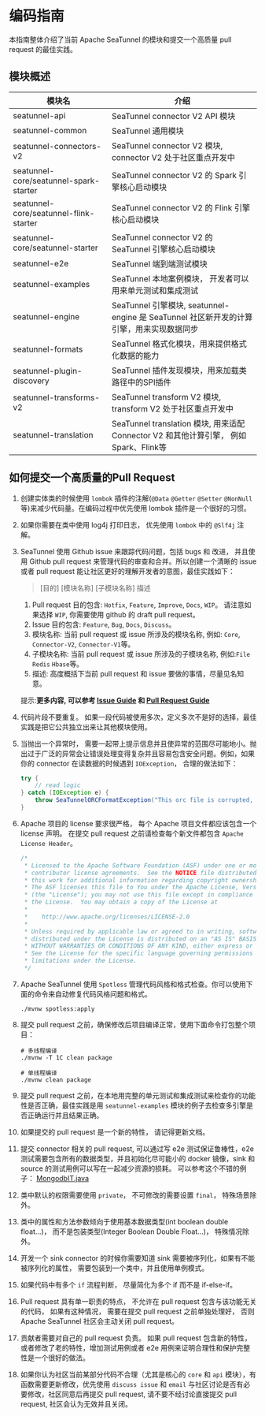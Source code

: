 # 编码指南

本指南整体介绍了当前 Apache SeaTunnel 的模块和提交一个高质量 pull request 的最佳实践。

## 模块概述

| 模块名                                    | 介绍                                                                 |
|----------------------------------------|--------------------------------------------------------------------|
| seatunnel-api                          | SeaTunnel connector V2 API 模块                                      |
| seatunnel-common                       | SeaTunnel 通用模块                                                     |
| seatunnel-connectors-v2                | SeaTunnel connector V2 模块, connector V2 处于社区重点开发中                  |
| seatunnel-core/seatunnel-spark-starter | SeaTunnel connector V2 的 Spark 引擎核心启动模块                            |
| seatunnel-core/seatunnel-flink-starter | SeaTunnel connector V2 的 Flink 引擎核心启动模块                            |
| seatunnel-core/seatunnel-starter       | SeaTunnel connector V2 的 SeaTunnel 引擎核心启动模块                        |
| seatunnel-e2e                          | SeaTunnel 端到端测试模块                                                  |
| seatunnel-examples                     | SeaTunnel 本地案例模块， 开发者可以用来单元测试和集成测试                                 |
| seatunnel-engine                       | SeaTunnel 引擎模块, seatunnel-engine 是 SeaTunnel 社区新开发的计算引擎，用来实现数据同步   |
| seatunnel-formats                      | SeaTunnel 格式化模块，用来提供格式化数据的能力                                       |
| seatunnel-plugin-discovery             | SeaTunnel 插件发现模块，用来加载类路径中的SPI插件                                    |
| seatunnel-transforms-v2                | SeaTunnel transform V2 模块, transform V2 处于社区重点开发中                  |
| seatunnel-translation                  | SeaTunnel translation 模块, 用来适配Connector V2 和其他计算引擎， 例如Spark、Flink等 |

## 如何提交一个高质量的Pull Request

1. 创建实体类的时候使用 `lombok` 插件的注解(`@Data` `@Getter` `@Setter` `@NonNull` 等)来减少代码量。在编码过程中优先使用 lombok 插件是一个很好的习惯。

2. 如果你需要在类中使用 log4j 打印日志， 优先使用 `lombok` 中的 `@Slf4j` 注解。

3. SeaTunnel 使用 Github issue 来跟踪代码问题，包括 bugs 和 改进， 并且使用 Github pull request 来管理代码的审查和合并。所以创建一个清晰的 issue 或者 pull request 能让社区更好的理解开发者的意图，最佳实践如下：

   > [目的] [模块名称] [子模块名称] 描述

   1. Pull request 目的包含: `Hotfix`, `Feature`, `Improve`, `Docs`, `WIP`。 请注意如果选择 `WIP`, 你需要使用 github 的 draft pull request。
   2. Issue 目的包含: `Feature`, `Bug`, `Docs`, `Discuss`。
   3. 模块名称: 当前 pull request 或 issue 所涉及的模块名称, 例如: `Core`, `Connector-V2`, `Connector-V1`等。
   4. 子模块名称: 当前 pull request 或 issue 所涉及的子模块名称, 例如:`File` `Redis` `Hbase`等。
   5. 描述: 高度概括下当前 pull request 和 issue 要做的事情，尽量见名知意。

   提示:**更多内容, 可以参考 [Issue Guide](https://seatunnel.apache.org/community/contribution_guide/contribute#issue) 和 [Pull Request Guide](https://seatunnel.apache.org/community/contribution_guide/contribute#pull-request)**

4. 代码片段不要重复。 如果一段代码被使用多次，定义多次不是好的选择，最佳实践是把它公共独立出来让其他模块使用。

5. 当抛出一个异常时， 需要一起带上提示信息并且使异常的范围尽可能地小。抛出过于广泛的异常会让错误处理变得复杂并且容易包含安全问题。例如，如果你的 connector 在读数据的时候遇到 `IOException`， 合理的做法如下：

   ```java
   try {
       // read logic
   } catch (IOException e) {
       throw SeaTunnelORCFormatException("This orc file is corrupted, please check it", e);
   }
   ```

6. Apache 项目的 license 要求很严格， 每个 Apache 项目文件都应该包含一个 license 声明。 在提交 pull request 之前请检查每个新文件都包含 `Apache License Header`。

   ```java
   /*
    * Licensed to the Apache Software Foundation (ASF) under one or more
    * contributor license agreements.  See the NOTICE file distributed with
    * this work for additional information regarding copyright ownership.
    * The ASF licenses this file to You under the Apache License, Version 2.0
    * (the "License"); you may not use this file except in compliance with
    * the License.  You may obtain a copy of the License at
    *
    *    http://www.apache.org/licenses/LICENSE-2.0
    *
    * Unless required by applicable law or agreed to in writing, software
    * distributed under the License is distributed on an "AS IS" BASIS,
    * WITHOUT WARRANTIES OR CONDITIONS OF ANY KIND, either express or implied.
    * See the License for the specific language governing permissions and
    * limitations under the License.
    */
   ```

7. Apache SeaTunnel 使用 `Spotless` 管理代码风格和格式检查。你可以使用下面的命令来自动修复代码风格问题和格式。

   ```shell
   ./mvnw spotless:apply
   ```

8. 提交 pull request 之前，确保修改后项目编译正常，使用下面命令打包整个项目：

   ```shell
   # 多线程编译
   ./mvnw -T 1C clean package
   ```

   ```shell
   # 单线程编译
   ./mvnw clean package
   ```

9. 提交 pull request 之前，在本地用完整的单元测试和集成测试来检查你的功能性是否正确，最佳实践是用 `seatunnel-examples` 模块的例子去检查多引擎是否正确运行并且结果正确。

10. 如果提交的 pull request 是一个新的特性， 请记得更新文档。

11. 提交 connector 相关的 pull request, 可以通过写 e2e 测试保证鲁棒性，e2e 测试需要包含所有的数据类型，并且初始化尽可能小的 docker 镜像，sink 和 source 的测试用例可以写在一起减少资源的损耗。 可以参考这个不错的例子： [MongodbIT.java](https://github.com/apache/seatunnel/blob/dev/seatunnel-e2e/seatunnel-connector-v2-e2e/connector-mongodb-e2e/src/test/java/org/apache/seatunnel/e2e/connector/v2/mongodb/MongodbIT.java)

12. 类中默认的权限需要使用 `private`， 不可修改的需要设置 `final`， 特殊场景除外。

13. 类中的属性和方法参数倾向于使用基本数据类型(int boolean double float...)， 而不是包装类型(Integer Boolean Double Float...)， 特殊情况除外。

14. 开发一个 sink connector 的时候你需要知道 sink 需要被序列化，如果有不能被序列化的属性， 需要包装到一个类中，并且使用单例模式。

15. 如果代码中有多个 `if` 流程判断， 尽量简化为多个 if 而不是 if-else-if。

16. Pull request 具有单一职责的特点， 不允许在 pull request 包含与该功能无关的代码， 如果有这种情况， 需要在提交 pull request 之前单独处理好， 否则 Apache SeaTunnel 社区会主动关闭 pull request。

17. 贡献者需要对自己的 pull request 负责。 如果 pull request 包含新的特性， 或者修改了老的特性，增加测试用例或者 e2e 用例来证明合理性和保护完整性是一个很好的做法。

18. 如果你认为社区当前某部分代码不合理（尤其是核心的 `core` 和 `api` 模块），有函数需要更新修改，优先使用 `discuss issue` 和 `email` 与社区讨论是否有必要修改，社区同意后再提交 pull request, 请不要不经讨论直接提交 pull request, 社区会认为无效并且关闭。


